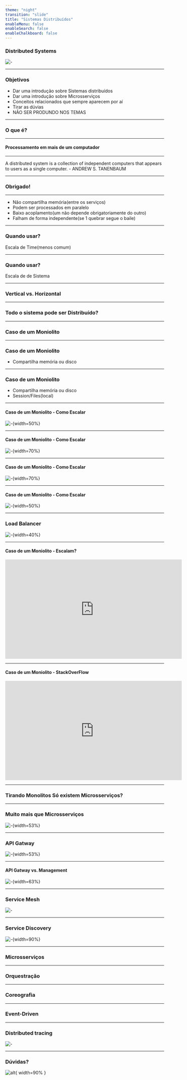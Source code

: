 ```yaml
---
theme: "night"
transition: "slide"
title: "Sistemas Distribuídos"
enableMenu: false
enableSearch: false
enableChalkboard: false
---
```


### Distributed Systems

![-](https://inelpandzic.com/wp-content/uploads/2021/04/blockchain-3508589_1280-min.png)

---

### Objetivos

- Dar uma introdução sobre Sistemas distribuídos
- Dar uma introdução sobre Microsserviços
- Conceitos relacionados que sempre aparecem por aí
- Tirar as dúvias
- NÃO SER PRODUNDO NOS TEMAS

---

### O que é?

---

#### Processamento em mais de um computador

---

A distributed system is a collection of independent computers that appears to users as a single computer. - ANDREW S. TANENBAUM

---

### Obrigado!

---

- Não compartilha memória(entre os serviços)
- Podem ser processados em paralelo
- Baixo acoplamento(um não depende obrigatoriamente do outro)
- Falham de forma independente(se 1 quebrar segue o baile)

---

### Quando usar?

Escala de Time(menos comum)

---

### Quando usar?

Escala de de Sistema

---

### Vertical vs. Horizontal

---

### Todo o sistema pode ser Distribuído?

---

### Caso de um Moniolito

---

### Caso de um Moniolito

- Compartilha memória ou disco

---

### Caso de um Moniolito

- Compartilha memória ou disco
- Session/Files(local)

---

#### Caso de um Moniolito - Como Escalar

![-](./Images/monolito.png){width=50%}

---

#### Caso de um Moniolito - Como Escalar

![-](./Images/monolito-2.png){width=70%}

---

#### Caso de um Moniolito - Como Escalar

![-](./Images/monolito-3.png){width=70%}

---

#### Caso de um Moniolito - Como Escalar

![-](./Images/monolito-4.png){width=50%}

---

### Load Balancer

![-](./Images/loadBalancer.png){width=40%}

---

#### Caso de um Moniolito - Escalam?

<iframe width="560" height="315" src="https://www.youtube.com/embed/BiA_TfW76mc" title="YouTube video player" frameborder="0" allow="accelerometer; autoplay; clipboard-write; encrypted-media; gyroscope; picture-in-picture" allowfullscreen></iframe>

---

#### Caso de um Moniolito - StackOverFlow

<iframe width="560" height="315" src="https://www.youtube.com/embed/7LEWQZim5O4" title="YouTube video player" frameborder="0" allow="accelerometer; autoplay; clipboard-write; encrypted-media; gyroscope; picture-in-picture" allowfullscreen></iframe>

---

### Tirando Monolitos Só existem Microsserviços?

---

### Muito mais que Microsserviços

![-](./Images/grandesServicos.png){width=53%}

---

### API Gatway

![-](./Images/apiGatway.png){width=53%}

---

#### API Gatway vs. Management


![-](./Images/apiManagement.png){width=63%}

---

### Service Mesh

![-](./Images/servicemesh.png)

---

### Service Discovery

![-](./Images/serviceDiscovery.png){width=90%}

---

### Microsserviços

---

### Orquestração

---

### Coreografia

---

### Event-Driven

---

### Distributed tracing

![-](https://miro.medium.com/max/1191/1*O4Kb0ToSpFXLxEF4xKPWXA.png)

---

### Dúvidas?

![alt](https://media3.giphy.com/media/3o6MbudLhIoFwrkTQY/giphy.gif?cid=790b76117789c6161150915091725a365bdeac4e06fd01cd&rid=giphy.gif&ct=g){ width=90% }
